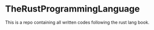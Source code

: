 # TheRustProgrammingLanguage
This is a repo containing all written codes following the rust lang book.
